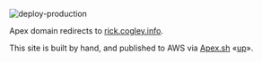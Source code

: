 ![deploy-production](https://github.com/RickCogley/cogley.info/workflows/deploy-production/badge.svg?branch=main)

Apex domain redirects to [rick.cogley.info](https://rick.cogley.info).

This site is built by hand, and published to AWS via [Apex.sh](https://apex.sh) «[up](https://apex.sh/up/)». 
